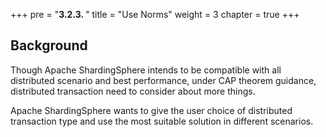+++
pre = "<b>3.2.3. </b>"
title = "Use Norms"
weight = 3
chapter = true
+++

## Background

Though Apache ShardingSphere intends to be compatible with all distributed scenario and best performance, under CAP theorem guidance, distributed transaction need to consider about more things.

Apache ShardingSphere wants to give the user choice of distributed transaction type and use the most suitable solution in different scenarios.
